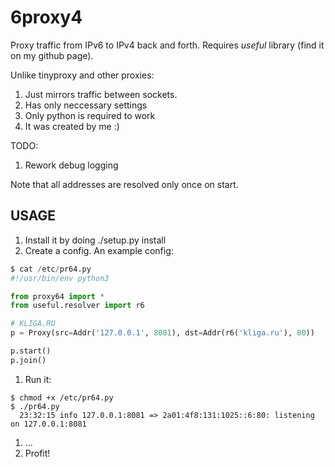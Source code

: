 6proxy4
=======

Proxy traffic from IPv6 to IPv4 back and forth.
Requires *useful* library (find it on my github page).

Unlike tinyproxy and other proxies:

1. Just mirrors traffic between sockets.
1. Has only neccessary settings
1. Only python is required to work
1. It was created by me :)

TODO:

1. Rework debug logging

Note that all addresses are resolved only once on start.


USAGE
-----


1. Install it by doing ./setup.py install
1. Create a config. An example config:

~~~python
$ cat /etc/pr64.py
#!/usr/bin/env python3

from proxy64 import *
from useful.resolver import r6

# KLIGA.RU
p = Proxy(src=Addr('127.0.0.1', 8081), dst=Addr(r6('kliga.ru'), 80))

p.start()
p.join()
~~~

1. Run it:

~~~
$ chmod +x /etc/pr64.py
$ ./pr64.py
  23:32:15 info 127.0.0.1:8081 => 2a01:4f8:131:1025::6:80: listening on 127.0.0.1:8081
~~~

1. ...
1. Profit!
